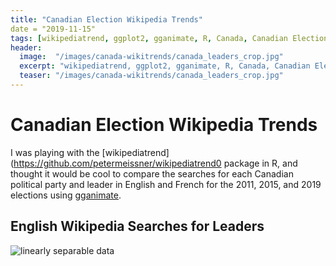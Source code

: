 ```yaml
---
title: "Canadian Election Wikipedia Trends"
date = "2019-11-15"
tags: [wikipediatrend, ggplot2, gganimate, R, Canada, Canadian Elections]
header:
  image:  "/images/canada-wikitrends/canada_leaders_crop.jpg"
  excerpt: "wikipediatrend, ggplot2, gganimate, R, Canada, Canadian Elections"
  teaser: "/images/canada-wikitrends/canada_leaders_crop.jpg"
---
```


# Canadian Election Wikipedia Trends

I was playing with the [wikipediatrend](https://github.com/petermeissner/wikipediatrend0 package in R, and thought it would be cool to compare the searches for each Canadian political party and leader in English and French for the 2011, 2015, and 2019 elections using [gganimate](https://github.com/thomasp85/gganimate).

## English Wikipedia Searches for Leaders
<img src="{{ site.url }}{{ site.baseurl }}/images/lead_anim_en.gif" alt="linearly separable data">

